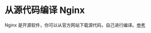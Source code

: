 # 从源代码编译 Nginx

Nginx 是开源软件，你可以从官方网站下载源代码，自己进行编译。[参考](https://medium.com/@yildirimabdrhm/nginx-is-an-open-source-web-server-software-designed-to-use-as-a-web-server-reverse-proxy-http-7e0cd0bab12)



